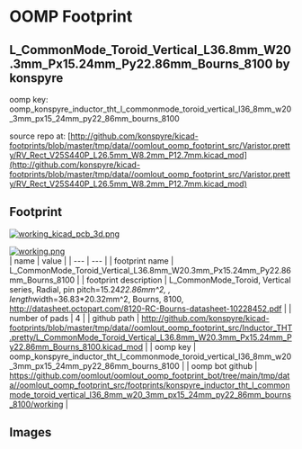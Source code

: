 # OOMP Footprint  
## L_CommonMode_Toroid_Vertical_L36.8mm_W20.3mm_Px15.24mm_Py22.86mm_Bourns_8100  by konspyre  
  
oomp key: oomp_konspyre_inductor_tht_l_commonmode_toroid_vertical_l36_8mm_w20_3mm_px15_24mm_py22_86mm_bourns_8100  
  
source repo at: [http://github.com/konspyre/kicad-footprints/blob/master/tmp/data//oomlout_oomp_footprint_src/Varistor.pretty/RV_Rect_V25S440P_L26.5mm_W8.2mm_P12.7mm.kicad_mod](http://github.com/konspyre/kicad-footprints/blob/master/tmp/data//oomlout_oomp_footprint_src/Varistor.pretty/RV_Rect_V25S440P_L26.5mm_W8.2mm_P12.7mm.kicad_mod)  
## Footprint  
  
[![working_kicad_pcb_3d.png](working_kicad_pcb_3d_600.png)](working_kicad_pcb_3d.png)  
  
[![working.png](working_600.png)](working.png)  
| name | value | 
| --- | --- | 
| footprint name | L_CommonMode_Toroid_Vertical_L36.8mm_W20.3mm_Px15.24mm_Py22.86mm_Bourns_8100 | 
| footprint description | L_CommonMode_Toroid, Vertical series, Radial, pin pitch=15.24*22.86mm^2, , length*width=36.83*20.32mm^2, Bourns, 8100, http://datasheet.octopart.com/8120-RC-Bourns-datasheet-10228452.pdf | 
| number of pads | 4 | 
| github path | http://github.com/konspyre/kicad-footprints/blob/master/tmp/data//oomlout_oomp_footprint_src/Inductor_THT.pretty/L_CommonMode_Toroid_Vertical_L36.8mm_W20.3mm_Px15.24mm_Py22.86mm_Bourns_8100.kicad_mod | 
| oomp key | oomp_konspyre_inductor_tht_l_commonmode_toroid_vertical_l36_8mm_w20_3mm_px15_24mm_py22_86mm_bourns_8100 | 
| oomp bot github | https://github.com/oomlout/oomlout_oomp_footprint_bot/tree/main/tmp/data//oomlout_oomp_footprint_src/footprints/konspyre_inductor_tht_l_commonmode_toroid_vertical_l36_8mm_w20_3mm_px15_24mm_py22_86mm_bourns_8100/working | 
## Images  
